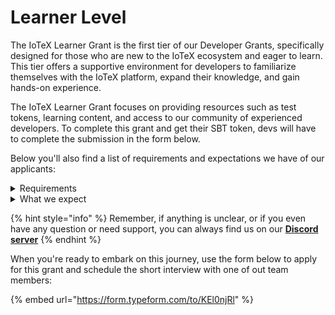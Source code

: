 # Learner Level

The IoTeX Learner Grant is the first tier of our Developer Grants, specifically designed for those who are new to the IoTeX ecosystem and eager to learn. This tier offers a supportive environment for developers to familiarize themselves with the IoTeX platform, expand their knowledge, and gain hands-on experience.

The IoTeX Learner Grant focuses on providing resources such as test tokens, learning content, and access to our community of experienced developers. To complete this grant and get their SBT token, devs will have to complete the submission in the form below.&#x20;

Below you'll also find a list of requirements and expectations we have of our applicants:&#x20;

<details>

<summary>Requirements</summary>

* **Active participation in the IoTeX Developer Community:** \
  Sign up for the Dev Portal, and engage with fellow developers in the community, through are various activities.&#x20;

</details>

<details>

<summary>What we expect</summary>

* **Learn the basics of the IoTeX Tech Stack**\
  (This is content we mentioned in the section above)\

* **Actively participate in the learning process:** \
  Utilize the resources provided, engage with fellow IoTeX developers, and continuously improve your skills and understanding of the platform.

</details>

{% hint style="info" %}
Remember, if anything is unclear, or if you even have any question or need support, you can always find us on our [**Discord server**](https://discord.gg/iotex)
{% endhint %}

When you're ready to embark on this journey, use the form below to apply for this grant and schedule the short interview with one of out team members:&#x20;

{% embed url="https://form.typeform.com/to/KEl0njRl" %}
